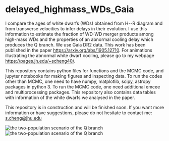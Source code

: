 # delayed_highmass_WDs_Gaia
I compare the ages of white dwarfs (WDs) obtained from H--R diagram and from transverse velocities to infer delays in their evolution. I use this information to estimate the fraction of WD-WD merger products among high-mass WDs and the properties of an abnormal cooling delay which produces the Q branch. We use Gaia DR2 data. This work has been published in the paper https://arxiv.org/abs/1905.12710. For animations illustrating the abnormal white dwarf cooling, please go to my webpage https://pages.jh.edu/~scheng40/.

This repository contains python files for functions and the MCMC code, and jupyter notebooks for making figures and inspecting data. To run the codes other than MCMC, one need to have numpy, matplotlib, scipy, astropy packages in python 3. To run the MCMC code, one need additional emcee and multiprocessing packages.
This repository also contains data tables with information of the white dwarfs we analysed in the paper. 

This repository is in construction and will be finished soon. If you want more information or have suggestions, please do not hesitate to contact me: s.cheng@jhu.edu

![the two-population scenario of the Q branch](/gif_animation/gif_green.gif) ![the two-population scenario of the Q branch](/gif_animation/gif_orange.gif)
